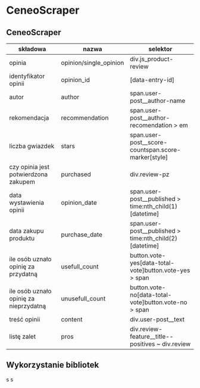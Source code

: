 # CeneoScraper
## CeneoScraper
| składowa | nazwa | selektor |
| --- | --- | --- |
| opinia | opinion/single\_opinion | div.js\_product-review |
| identyfikator opinii | opinion\_id | [data-entry-id] |
| autor | author | span.user-post\_\_author-name |
| rekomendacja | recommendation | span.user-post\_\_author-recomendation \> em |
| liczba gwiazdek | stars | span.user-post\_\_score-countspan.score-marker[style] |
| czy opinia jest potwierdzona zakupem | purchased | div.review-pz |
| data wystawienia opinii | opinion\_date | span.user-post\_\_published \> time:nth\_child(1)[datetime] |
| data zakupu produktu | purchase\_date | span.user-post\_\_published \> time:nth\_child(2)[datetime] |
| ile osób uznało opinię za przydatną | usefull\_count | button.vote-yes[data-total-vote]button.vote-yes \> span |
| ile osób uznało opinię za nieprzydatną | unusefull\_count | button.vote-no[data-total-vote]button.vote-no \> span |
| treść opinii | content | div.user-post\_\_text |
| listę zalet | pros | div.review-feature\_\_title--positives ~ div.review

## Wykorzystanie bibliotek
s
s